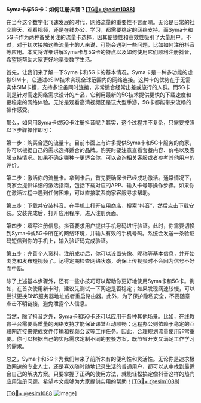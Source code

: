 **Syma卡与5G卡：如何注册抖音？[[TG💪+ @esim1088](https://t.me/s/esim1088)]**

在当今这个数字化飞速发展的时代，网络流量的重要性不言而喻。无论是日常的社交聊天、观看视频，还是在线办公、学习，都需要稳定的网络支持。而Syma卡和5G卡作为两种备受关注的流量卡选择，因其便捷性和高效性吸引了大量用户。不过，对于初次接触这些流量卡的人来说，可能会遇到一些问题，比如如何注册抖音等应用。本文将详细讲解Syma卡与5G卡的特点以及如何使用它们顺利注册抖音，希望能帮助大家更好地享受数字生活。

首先，让我们来了解一下Syma卡和5G卡的基本情况。Syma卡是一种多功能的虚拟SIM卡，它通过eSIM技术实现全球范围内的网络连接。这种卡的优势在于无需实体SIM卡槽，支持多设备同时连接，非常适合经常出差或旅行的人群。而5G卡则是针对高速网络需求设计的产品，它利用最新的5G技术提供更快的下载速度和更稳定的网络体验。无论是观看高清视频还是玩大型手游，5G卡都能带来流畅的操作感受。

那么，如何用Syma卡或5G卡注册抖音呢？其实，这个过程并不复杂，只需要按照以下步骤操作即可：

第一步：购买合适的流量卡。目前市面上有许多提供Syma卡和5G卡服务的商家，你可以根据自己的需求选择适合的品牌。购买时要注意查看套餐内容、价格以及客服支持情况。如果不确定哪种卡更适合你，可以咨询相关客服或者参考其他用户的评价。

第二步：激活你的流量卡。拿到卡后，首先要确保卡已经成功激活。通常情况下，商家会提供详细的激活指南，包括下载对应的APP、输入卡号等操作步骤。如果你在激活过程中遇到任何困难，可以直接联系商家客服寻求帮助。

第三步：下载并安装抖音。在手机上打开应用商店，搜索“抖音”，然后点击下载安装。安装完成后，打开应用程序，进入注册页面。

第四步：填写注册信息。抖音要求用户提供手机号码进行验证。此时，你需要切换到Syma卡或5G卡所在的网络环境，并输入有效的手机号码。系统会发送一条验证码短信到你的手机上，输入验证码完成验证。

第五步：完善个人资料。注册成功后，你可以设置头像、昵称等基本信息，并开始浏览和发布短视频了。记得定期检查网络状态，确保上传视频时不会因为信号不好而中断。

除了上述基本步骤外，还有一些小技巧可以帮助你更好地使用Syma卡和5G卡。例如，在首次使用新卡时，建议先测试一下网速是否稳定；如果发现网速较慢，可以尝试更换DNS服务器地址或者重启路由器。此外，为了保护隐私安全，不要随意点击不明链接，避免泄露个人信息。

当然，除了抖音之外，Syma卡和5G卡还可以应用于各种其他场景。比如，在线教育平台需要高质量的网络支持才能保证课堂互动顺畅；远程办公则依赖于稳定的互联网连接来完成文件传输和视频会议等工作任务。因此，合理规划流量使用非常重要。你可以根据自己的实际需求定制不同的套餐方案，既节省开支又满足工作学习的需求。

总之，Syma卡和5G卡为我们带来了前所未有的便利性和灵活性。无论你是追求极致网速的专业人士，还是喜欢随时随地记录生活的普通用户，都可以从中找到最适合自己的解决方案。只要掌握了正确的使用方法，就能轻松搞定像抖音这样的热门应用注册问题。希望本文能够为大家提供实用的帮助！[[TG💪+ @esim1088](https://t.me/s/esim1088)]

[[TG💪+ @esim1088](https://t.me/s/esim1088) ![Image](https://i.postimg.cc/4NQfJmqS/Snipaste-2025-05-13-00-14-12.png)]